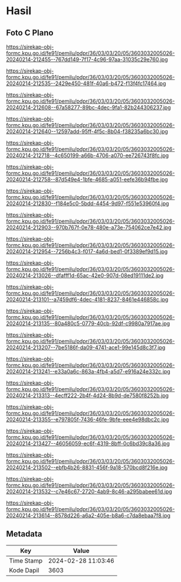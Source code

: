 # Hasil

## Foto C Plano

https://sirekap-obj-formc.kpu.go.id/fe91/pemilu/pdpr/36/03/03/20/05/3603032005026-20240214-212455--767dd149-7f17-4c96-97aa-31035c29e760.jpg

https://sirekap-obj-formc.kpu.go.id/fe91/pemilu/pdpr/36/03/03/20/05/3603032005026-20240214-212535--2429e450-481f-40a6-b472-f13f4fc17464.jpg

https://sirekap-obj-formc.kpu.go.id/fe91/pemilu/pdpr/36/03/03/20/05/3603032005026-20240214-212608--67a58277-89bc-4dec-9fa1-82b244306237.jpg

https://sirekap-obj-formc.kpu.go.id/fe91/pemilu/pdpr/36/03/03/20/05/3603032005026-20240214-212640--12597add-95ff-4f5c-8b04-f38235a6bc30.jpg

https://sirekap-obj-formc.kpu.go.id/fe91/pemilu/pdpr/36/03/03/20/05/3603032005026-20240214-212718--4c650199-a66b-4706-a070-ee726743f8fc.jpg

https://sirekap-obj-formc.kpu.go.id/fe91/pemilu/pdpr/36/03/03/20/05/3603032005026-20240214-212758--87d549e4-1bfe-4685-a051-eefe36b94fbe.jpg

https://sirekap-obj-formc.kpu.go.id/fe91/pemilu/pdpr/36/03/03/20/05/3603032005026-20240214-212830--f184e5c0-5bdd-4454-9d97-f551e53960f4.jpg

https://sirekap-obj-formc.kpu.go.id/fe91/pemilu/pdpr/36/03/03/20/05/3603032005026-20240214-212903--970b767f-0e78-480e-a73e-754062ce7e42.jpg

https://sirekap-obj-formc.kpu.go.id/fe91/pemilu/pdpr/36/03/03/20/05/3603032005026-20240214-212954--7256b4c3-f017-4a6d-bed1-0f3389ef9d15.jpg

https://sirekap-obj-formc.kpu.go.id/fe91/pemilu/pdpr/36/03/03/20/05/3603032005026-20240214-213026--dfafff1d-65ac-42e0-907d-08ed19111de2.jpg

https://sirekap-obj-formc.kpu.go.id/fe91/pemilu/pdpr/36/03/03/20/05/3603032005026-20240214-213101--a7459df6-4dec-4181-8237-8461e446858c.jpg

https://sirekap-obj-formc.kpu.go.id/fe91/pemilu/pdpr/36/03/03/20/05/3603032005026-20240214-213135--80a480c5-0779-40cb-92df-c9980a7917ae.jpg

https://sirekap-obj-formc.kpu.go.id/fe91/pemilu/pdpr/36/03/03/20/05/3603032005026-20240214-213207--7be5186f-da09-4741-ace1-99e145d8c3f7.jpg

https://sirekap-obj-formc.kpu.go.id/fe91/pemilu/pdpr/36/03/03/20/05/3603032005026-20240214-213241--e33a0a6c-863a-4fb4-a5d7-e916a24e332c.jpg

https://sirekap-obj-formc.kpu.go.id/fe91/pemilu/pdpr/36/03/03/20/05/3603032005026-20240214-213313--4ecff222-2b4f-4d24-8b9d-de7580f8252b.jpg

https://sirekap-obj-formc.kpu.go.id/fe91/pemilu/pdpr/36/03/03/20/05/3603032005026-20240214-213355--e797805f-7436-46fe-9bfe-eee4e98dbc2c.jpg

https://sirekap-obj-formc.kpu.go.id/fe91/pemilu/pdpr/36/03/03/20/05/3603032005026-20240214-213427--46056059-ec6f-4319-8bff-0c6bd39c8a36.jpg

https://sirekap-obj-formc.kpu.go.id/fe91/pemilu/pdpr/36/03/03/20/05/3603032005026-20240214-213502--ebfb4b26-8831-456f-9a18-570bcd8f216e.jpg

https://sirekap-obj-formc.kpu.go.id/fe91/pemilu/pdpr/36/03/03/20/05/3603032005026-20240214-213532--c7e46c67-2720-4ab9-8c46-a295babee61d.jpg

https://sirekap-obj-formc.kpu.go.id/fe91/pemilu/pdpr/36/03/03/20/05/3603032005026-20240214-213614--8578d226-a6a2-405e-b8a6-c7da8ebaa7f8.jpg


## Metadata

| Key        | Value               |
| ---------- | ------------------- |
| Time Stamp | 2024-02-28 11:03:46 |
| Kode Dapil | 3603                |



